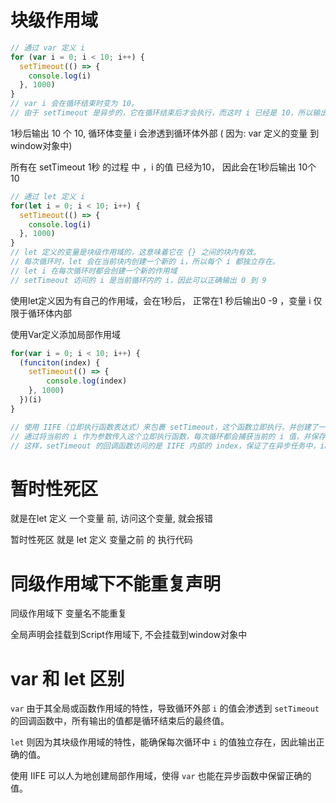

# 块级作用域

```js
// 通过 var 定义 i
for (var i = 0; i < 10; i++) {
  setTimeout(() => {
    console.log(i)
  }, 1000)
}
// var i 会在循环结束时变为 10。
// 由于 setTimeout 是异步的，它在循环结束后才会执行，而这时 i 已经是 10，所以输出 10 个 10
```

1秒后输出 10 个 10, 循环体变量 i 会渗透到循环体外部 ( 因为: var 定义的变量 到window对象中)

所有在 setTimeout 1秒 的过程 中 ，i 的值 已经为10， 因此会在1秒后输出 10个 10



```js
// 通过 let 定义 i
for(let i = 0; i < 10; i++) {
  setTimeout(() => {
    console.log(i)
  }, 1000)
}
// let 定义的变量是块级作用域的，这意味着它在 {} 之间的块内有效。
// 每次循环时，let 会在当前块内创建一个新的 i，所以每个 i 都独立存在。
// let i 在每次循环时都会创建一个新的作用域
// setTimeout 访问的 i 是当前循环内的 i，因此可以正确输出 0 到 9
```

使用let定义因为有自己的作用域，会在1秒后， 正常在1 秒后输出0 -9 ，变量 i 仅限于循环体内部



使用Var定义添加局部作用域

```js
for(var i = 0; i < 10; i++) {
  (funciton(index) {
  	setTimeout(() => {
    	console.log(index)
  	}, 1000) 
  })(i)
}

// 使用 IIFE（立即执行函数表达式）来包裹 setTimeout，这个函数立即执行，并创建了一个新的局部作用域。
// 通过将当前的 i 作为参数传入这个立即执行函数，每次循环都会捕获当前的 i 值，并保存在 index 中。
// 这样，setTimeout 的回调函数访问的是 IIFE 内部的 index，保证了在异步任务中，index 保持正确的值。
```



# 暂时性死区

就是在let 定义 一个变量 前, 访问这个变量, 就会报错

暂时性死区 就是 let 定义 变量之前 的 执行代码



# 同级作用域下不能重复声明

同级作用域下 变量名不能重复



全局声明会挂载到Script作用域下, 不会挂载到window对象中



# var 和 let 区别

`var` 由于其全局或函数作用域的特性，导致循环外部 `i` 的值会渗透到 `setTimeout` 的回调函数中，所有输出的值都是循环结束后的最终值。

`let` 则因为其块级作用域的特性，能确保每次循环中 `i` 的值独立存在，因此输出正确的值。

使用 IIFE 可以人为地创建局部作用域，使得 `var` 也能在异步函数中保留正确的值。